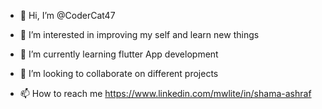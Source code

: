 - 👋 Hi, I’m @CoderCat47
- 👀 I’m interested in improving my self and learn new things 
- 🌱 I’m currently learning flutter App development 

- 💞️ I’m looking to collaborate on different projects 
- 📫 How to reach me 
https://www.linkedin.com/mwlite/in/shama-ashraf
<!---
CoderCat47/CoderCat47 is a ✨ special ✨ repository because its `README.md` (this file) appears on your GitHub profile.
You can click the Preview link to take a look at your changes.
--->
